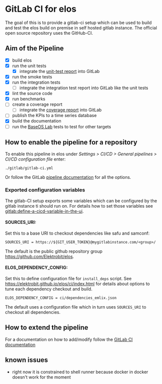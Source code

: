 # GitLab CI for elos

The goal of this is to provide a gitlab-ci setup which can be used to build and
test the elos build on premise in self hosted gitlab instance.
The official open source repository uses the GitHub-CI.

## Aim of the Pipeline

- [x] build elos
- [x] run the unit tests
	- [x] integrate the [unit-test report](https://docs.gitlab.com/ee/ci/yaml/artifacts_reports.html#artifactsreportsjunit) into GitLab
- [x] run the smoke tests
- [x] run the integration tests
	- [ ] integrate the integration test report into GitLab like the unit tests
- [x] lint the source code
- [x] run benchmarks
- [ ] create a coverage report
	- [ ] integrate the [coverage report](https://docs.gitlab.com/ee/ci/yaml/artifacts_reports.html#artifactsreportscoverage_report) into GitLab
- [ ] publish the KPIs to a time series database
- [x] build the documentation
- [ ] run the [BaseOS Lab](https://gitlabintern.emlix.com/elektrobit/base-os/eb-baseos-lab) tests to test for other targets

## How to enable the pipeline for a repository

To enable this pipeline in elos under *Settings > CI/CD > General pipelines > CI/CD configuration file* enter:

```
./gitlab/gitlab-ci.yml
```

Or follow the GitLab [pipeline documentation](https://docs.gitlab.com/ee/ci/pipelines/settings.html#specify-a-custom-cicd-configuration-file) for all the options.

### Exported configuration variables

The gitlab-CI setup exports some variables which can be configured by the
gitlab instance ti should run on. For details how to set those variables see
[gitlab:define-a-cicd-variable-in-the-ui](https://docs.gitlab.com/ee/ci/variables/#define-a-cicd-variable-in-the-ui).

#### SOURCES_URI:

Set this to a base URI to checkout dependencies like safu and samconf:

```
SOURCES_URI = https://${GIT_USER_TOKEN}@mygitlabinstance.com/<group>/
```

The default is the public github repository group https://github.com/Elektrobit/elos.

#### ELOS_DEPENDENCY_CONFIG:

Set this to define configuration file for `install_deps` script. See
https://elektrobit.github.io/elos/ci/index.html for details about options to
tune each dependency checkout and build.

```
ELOS_DEPENDENCY_CONFIG = ci/dependencies_emlix.json
```

The default uses a configuration file which in turn uses `SOURCES_URI` to
checkout all dependencies.

## How to extend the pipeline

For a documentation on how to add/modify follow the [GitLab CI documentation](https://docs.gitlab.com/ee/ci/)

## known issues

- right now it is constrained to shell runner because docker in docker doesn't work for the moment
